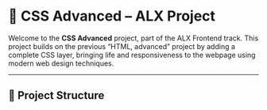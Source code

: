 # 🎨 CSS Advanced – ALX Project

Welcome to the **CSS Advanced** project, part of the ALX Frontend track. This project builds on the previous “HTML, advanced” project by adding a complete CSS layer, bringing life and responsiveness to the webpage using modern web design techniques.

---

## 📁 Project Structure


